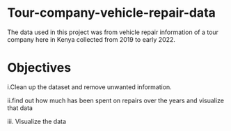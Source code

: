 # Tour-company-vehicle-repair-data
The data used in this project was from vehicle repair information of a tour company here in Kenya collected from 2019 to early 2022.


# Objectives 
 i.Clean up the dataset and remove unwanted information.
 
 ii.find out how much has been spent on repairs over the years and visualize that data
 
 iii. Visualize the data
